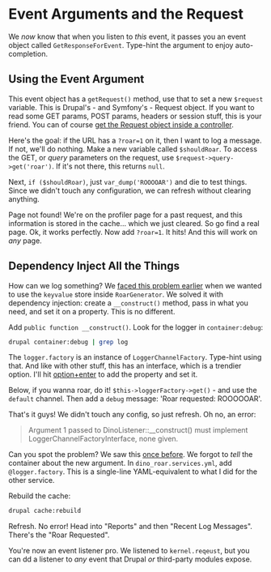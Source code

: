 # Event Arguments and the Request

We *now* know that when you listen to *this* event, it passes you an event object
called `GetResponseForEvent`. Type-hint the argument to enjoy auto-completion.

## Using the Event Argument

This event object has a `getRequest()` method, use that to set a new `$request`
variable. This is Drupal's - and Symfony's - Request object. If you want to read
some GET params, POST params, headers or session stuff, this is your friend. You
can of course [get the Request object inside a controller](http://knpuniversity.com/screencast/symfony2-ep2/form-submit#getting-the-request-object).

Here's the goal: if the URL has a `?roar=1` on it, then I want to log a message.
If not, we'll do nothing. Make a new variable called `$shouldRoar`. To access the GET,
or *query* parameters on the request, use `$request->query->get('roar')`. If it's
not there, this returns `null`.

Next, `if ($shouldRoar)`, just `var_dump('ROOOOAR')` and die to test things. Since
we didn't touch any configuration, we can refresh without clearing anything.

Page not found! We're on the profiler page for a past request, and this information
is stored in the cache... which we just cleared. So go find a real page. Ok, it
works perfectly. Now add `?roar=1`. It hits! And this will work on *any* page.

## Dependency Inject All the Things

How can we log something? We [faced this problem earlier](http://knpuniversity.com/screencast/drupal8-under-the-hood/service-arguments)
when we wanted to use the `keyvalue` store inside `RoarGenerator`. We solved it with
dependency injection: create a `__construct()` method, pass in what you need, and
set it on a property. This is no different.

Add `public function __construct()`. Look for the logger in `container:debug`:

```bash
drupal container:debug | grep log
```

The `logger.factory` is an instance of `LoggerChannelFactory`. Type-hint using that.
And like with other stuff, this has an interface, which is a trendier option. I'll
hit [option+enter](http://knpuniversity.com/screencast/phpstorm/service-shortcuts#generating-constructor-properties)
to add the property and set it.

Below, if you wanna roar, do it! `$this->loggerFactory->get()` - and use the `default`
channel. Then add a `debug` message: 'Roar requested: ROOOOOAR'.

That's it guys! We didn't touch any config, so just refresh. Oh no, an error:

> Argument 1 passed to DinoListener::__construct() must implement
> LoggerChannelFactoryInterface, none given.

Can you spot the problem? We saw this [once before](http://knpuniversity.com/screencast/drupal8-under-the-hood/service-arguments#configure-service-arguments).
We forgot to *tell* the container about the new argument. In `dino_roar.services.yml`,
add `@logger.factory`. This is a single-line YAML-equivalent to what I did for the
other service.

Rebuild the cache:

```bash
drupal cache:rebuild
```

Refresh. No error! Head into "Reports" and then "Recent Log Messages". There's the
"Roar Requested".

You're now an event listener pro. We listened to `kernel.reqeust`, but you can dd
a listener to *any* event that Drupal *or* third-party modules expose.

